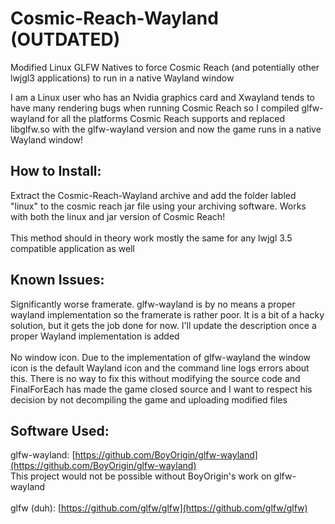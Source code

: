 # Cosmic-Reach-Wayland (OUTDATED)
Modified Linux GLFW Natives to force Cosmic Reach (and potentially other lwjgl3 applications) to run in a native Wayland window

I am a Linux user who has an Nvidia graphics card and Xwayland tends to have many rendering bugs when running Cosmic Reach so I compiled glfw-wayland for all the platforms Cosmic Reach supports and replaced libglfw.so with the glfw-wayland version and now the game runs in a native Wayland window!

## How to Install:
Extract the Cosmic-Reach-Wayland archive and add the folder labled "linux" to the cosmic reach jar file using your archiving software. Works with both the linux and jar version of Cosmic Reach!
</br></br>This method should in theory work mostly the same for any lwjgl 3.5 compatible application as well

## Known Issues:
Significantly worse framerate. glfw-wayland is by no means a proper wayland implementation so the framerate is rather poor. It is a bit of a hacky solution, but it gets the job done for now. I'll update the description once a proper Wayland implementation is added
</br></br>No window icon. Due to the implementation of glfw-wayland the window icon is the default Wayland icon and the command line logs errors about this. There is no way to fix this without modifying the source code and FinalForEach has made the game closed source and I want to respect his decision by not decompiling the game and uploading modified files

## Software Used:
glfw-wayland: [https://github.com/BoyOrigin/glfw-wayland](https://github.com/BoyOrigin/glfw-wayland)
</br>This project would not be possible without BoyOrigin's work on glfw-wayland
</br></br>glfw (duh): [https://github.com/glfw/glfw](https://github.com/glfw/glfw)
